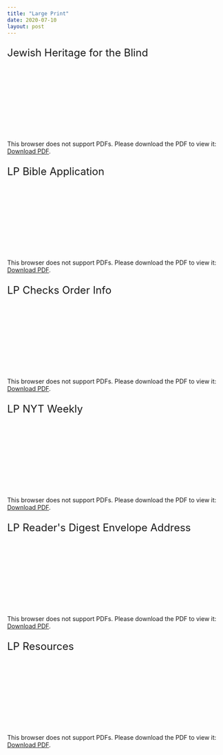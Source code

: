 ```yaml
---
title: "Large Print"
date: 2020-07-10
layout: post
---
```


<p style="font-size: x-large">Jewish Heritage for the Blind</p>
<object data="https://patrickandrade.me/assets/Jewish Heritage For the Blind.pdf" type="application/pdf" width="700px" height="700px">
    <embed src="https://patrickandrade.me/assets/Jewish Heritage For the Blind.pdf">
        <p>This browser does not support PDFs. Please download the PDF to view it: <a href="https://patrickandrade.me/assets/Jewish Heritage For the Blind.pdf">Download PDF</a>.</p>
    </embed>
</object>

<p style="font-size: x-large">LP Bible Application</p>
<object data="https://patrickandrade.me/assets/LP Bible App.pdf" type="application/pdf" width="700px" height="700px">
    <embed src="https://patrickandrade.me/assets/LP Bible App.pdf">
        <p>This browser does not support PDFs. Please download the PDF to view it: <a href="https://patrickandrade.me/assets/LP Bible App.pdf">Download PDF</a>.</p>
    </embed>
</object>

<p style="font-size: x-large">LP Checks Order Info</p>
<object data="https://patrickandrade.me/assets/LP Checks Order Info.pdf" type="application/pdf" width="700px" height="700px">
    <embed src="https://patrickandrade.me/assets/LP Checks Order Info.pdf">
        <p>This browser does not support PDFs. Please download the PDF to view it: <a href="https://patrickandrade.me/assets/LP Checks Order Info.pdf">Download PDF</a>.</p>
    </embed>
</object>

<p style="font-size: x-large">LP NYT Weekly</p>
<object data="https://patrickandrade.me/assets/LP NYT Weekly.pdf" type="application/pdf" width="700px" height="700px">
    <embed src="https://patrickandrade.me/assets/LP NYT Weekly.pdf">
        <p>This browser does not support PDFs. Please download the PDF to view it: <a href="https://patrickandrade.me/assets/LP NYT Weekly.pdf">Download PDF</a>.</p>
    </embed>
</object>

<p style="font-size: x-large">LP Reader's Digest Envelope Address</p>
<object data="https://patrickandrade.me/assets/LP Reader's Digest Envelope Address.pdf" type="application/pdf" width="700px" height="700px">
    <embed src="https://patrickandrade.me/assets/LP Reader's Digest Envelope Address.pdf">
        <p>This browser does not support PDFs. Please download the PDF to view it: <a href="https://patrickandrade.me/assets/LP Reader's Digest Envelope Address.pdf">Download PDF</a>.</p>
    </embed>
</object>

<p style="font-size: x-large">LP Resources</p>
<object data="https://patrickandrade.me/assets/LP Resources.pdf" type="application/pdf" width="700px" height="700px">
    <embed src="https://patrickandrade.me/assets/LP Resources.pdf">
        <p>This browser does not support PDFs. Please download the PDF to view it: <a href="https://patrickandrade.me/assets/LP Resources.pdf">Download PDF</a>.</p>
    </embed>
</object>

